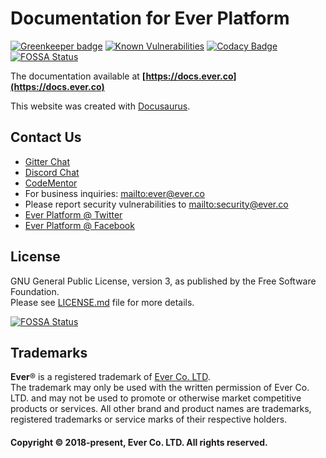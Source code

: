 # Documentation for Ever Platform

[![Greenkeeper badge](https://badges.greenkeeper.io/ever-co/ever-docs.svg)](https://greenkeeper.io/)
[![Known Vulnerabilities](https://snyk.io/test/github/ever-co/ever-docs/badge.svg?targetFile=website%2Fpackage.json)](https://snyk.io/test/github/ever-co/ever-docs?targetFile=website%2Fpackage.json)
[![Codacy Badge](https://api.codacy.com/project/badge/Grade/724e0c8d88c8471eb6e902d4a6df49ef)](https://www.codacy.com/app/Ever/ever-docs?utm_source=github.com&amp;utm_medium=referral&amp;utm_content=ever-co/ever-docs&amp;utm_campaign=Badge_Grade)
[![FOSSA Status](https://app.fossa.io/api/projects/git%2Bgithub.com%2Fever-co%2Fever-docs.svg?type=shield)](https://app.fossa.io/projects/git%2Bgithub.com%2Fever-co%2Fever-docs?ref=badge_shield)

The documentation available at **[https://docs.ever.co](https://docs.ever.co)**

This website was created with [Docusaurus](https://docusaurus.io/).

## Contact Us

-   [Gitter Chat](https://gitter.im/ever-co/ever)
-   [Discord Chat](https://discord.gg/msqRJ4w)
-   [CodeMentor](https://www.codementor.io/evereq)
-   For business inquiries: <mailto:ever@ever.co>
-   Please report security vulnerabilities to <mailto:security@ever.co>
-   [Ever Platform @ Twitter](https://twitter.com/everplatform)
-   [Ever Platform @ Facebook](https://www.facebook.com/everplatform)

## License

GNU General Public License, version 3, as published by the Free Software Foundation.  
Please see [LICENSE.md](LICENSE.md) file for more details.

[![FOSSA Status](https://app.fossa.io/api/projects/git%2Bgithub.com%2Fever-co%2Fever-docs.svg?type=large)](https://app.fossa.io/projects/git%2Bgithub.com%2Fever-co%2Fever-docs?ref=badge_large)

## Trademarks

**Ever**® is a registered trademark of [Ever Co. LTD](https://ever.co).  
The trademark may only be used with the written permission of Ever Co. LTD. and may not be used to promote or otherwise market competitive products or services.
All other brand and product names are trademarks, registered trademarks or service marks of their respective holders.

#### Copyright © 2018-present, Ever Co. LTD. All rights reserved.
